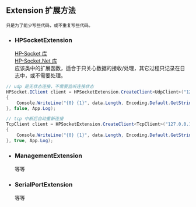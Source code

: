 ﻿## Extension 扩展方法
    只是为了能少写些代码，或不重复写些代码。

* ### HPSocketExtension
    [HP-Socket 库](https://github.com/ldcsaa/HP-Socket)  
    [HP-Socket.Net 库](https://gitee.com/int2e/HPSocket.Net/tree/master)  
    应该类中的扩展函数，适合于只关心数据的接收/处理，其它过程只记录在日志中，或不需要处理。
```C#
// udp 是无状态连接，不需要监听连接状态
HPSocket.IClient client = HPSocketExtension.CreateClient<UdpClient>("127.0.0.1", 9999, (client, data) =>
{
    Console.WriteLine("{0} {1}", data.Length, Encoding.Default.GetString(data););
}, false, App.Log);

// tcp 中断后自动重新连接
TcpClient client = HPSocketExtension.CreateClient<TcpClient>("127.0.0.1", 9999, (client, data) =>
{
    Console.WriteLine("{0} {1}", data.Length, Encoding.Default.GetString(data););
}, true, App.Log);
```

* ### ManagementExtension
  等等

* ### SerialPortExtension
   等等